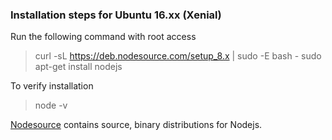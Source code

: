 ### Installation steps for Ubuntu 16.xx (Xenial)

Run the following command with root access
> curl -sL https://deb.nodesource.com/setup_8.x | sudo -E bash -
  sudo apt-get install nodejs

To verify installation
> node -v

[Nodesource](https://github.com/nodesource/distributions) contains source, binary distributions for Nodejs.


